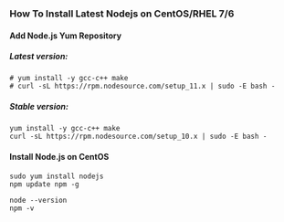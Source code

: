 ### How To Install Latest Nodejs on CentOS/RHEL 7/6

#### Add Node.js Yum Repository

##### Latest version:
```
# yum install -y gcc-c++ make
# curl -sL https://rpm.nodesource.com/setup_11.x | sudo -E bash -
```

##### Stable version:
```
yum install -y gcc-c++ make
curl -sL https://rpm.nodesource.com/setup_10.x | sudo -E bash -
````

#### Install Node.js on CentOS
```
sudo yum install nodejs
npm update npm -g

node --version
npm -v
```
